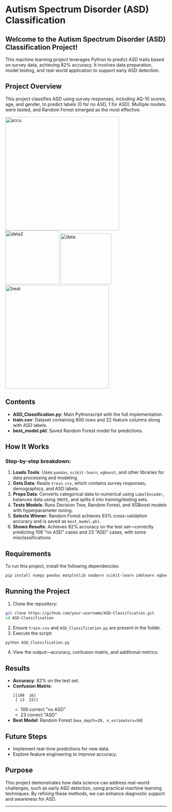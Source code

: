 # Autism Spectrum Disorder (ASD) Classification

## Welcome to the Autism Spectrum Disorder (ASD) Classification Project!
This machine learning project leverages Python to predict ASD traits based on survey data, achieving 82% accuracy. It involves data preparation, model testing, and real-world application to support early ASD detection.

## Project Overview
This project classifies ASD using survey responses, including AQ-10 scores, age, and gender, to predict labels (0 for no ASD, 1 for ASD). Multiple models were tested, and Random Forest emerged as the most effective.


<img width="355" alt="accu" src="https://github.com/user-attachments/assets/80f112c9-b2af-44ef-92d1-aa08cb90897e" />
<img width="168" alt="data2" src="https://github.com/user-attachments/assets/5e8c18a9-3f74-4495-83ae-0ed99bdf853e" />
<img width="159" alt="data" src="https://github.com/user-attachments/assets/1a49cff5-13aa-43af-bfc6-59a774a205ff" />
<img width="323" alt="heat" src="https://github.com/user-attachments/assets/57b83425-fc16-4f0e-8416-e78752c5c59d" />

## Contents
- **ASD_Classification.py**: Main Pythonscript with the full implementation.
- **train.csv**: Dataset containing 800 rows and 22 feature columns along with ASD labels.
- **best_model.pkl**: Saved Random Forest model for predictions.

## How It Works
### Step-by-step breakdown:
1. **Loads Tools**: Uses `pandas`, `scikit-learn`, `xgboost`, and other libraries for data processing and modeling.
2. **Gets Data**: Reads `train.csv`, which contains survey responses, demographics, and ASD labels.
3. **Preps Data**: Converts categorical data to numerical using `LabelEncoder`, balances data using `SMOTE`, and splits it into training/testing sets.
4. **Tests Models**: Runs Decision Tree, Random Forest, and XGBoost models with hyperparameter tuning.
5. **Selects Winner**: Random Forest achieves 93% cross-validation accuracy and is saved as `best_model.pkl`.
6. **Shows Results**: Achieves 82% accuracy on the test set—correctly predicting 108 "no ASD" cases and 23 "ASD" cases, with some misclassifications.

## Requirements
To run this project, install the following dependencies:
```bash
pip install numpy pandas matplotlib seaborn scikit-learn imblearn xgboost
```

## Running the Project
1. Clone the repository:
```bash
git clone https://github.com/your-username/ASD-Classification.git
cd ASD-Classification
```
2. Ensure `train.csv` and `ASD_Classification.py` are present in the folder.
3. Execute the script:
```bash
python ASD_Classification.py
```
4. View the output—accuracy, confusion matrix, and additional metrics.

## Results
- **Accuracy**: 82% on the test set.
- **Confusion Matrix**:
  ```
  [[108  16]
   [ 13  23]]
  ```
  - 108 correct "no ASD"
  - 23 correct "ASD"
- **Best Model**: Random Forest (`max_depth=20, n_estimators=50`)

## Future Steps
- Implement real-time predictions for new data.
- Explore feature engineering to improve accuracy.

## Purpose
This project demonstrates how data science can address real-world challenges, such as early ASD detection, using practical machine learning techniques. By refining these methods, we can enhance diagnostic support and awareness for ASD.

---
